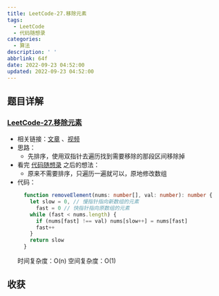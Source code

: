 ```yaml
---
title: LeetCode-27.移除元素
tags:
  - LeetCode
  - 代码随想录
categories:
  - 算法
description: ' '
abbrlink: 64f
date: 2022-09-23 04:52:00
updated: 2022-09-23 04:52:00
---
```


## 题目详解

### [LeetCode-27.移除元素](https://leetcode.cn/problems/remove-element/)

- 相关链接：[文章](https://programmercarl.com/0027.%E7%A7%BB%E9%99%A4%E5%85%83%E7%B4%A0.html#_27-%E7%A7%BB%E9%99%A4%E5%85%83%E7%B4%A0) 、[视频](https://www.bilibili.com/video/BV12A4y1Z7LP/?spm_id_from=333.788&vd_source=71d285511d98d6f3acb381e2ee160233)
- 思路：
  - 先排序，使用双指针去遍历找到需要移除的那段区间移除掉
- 看完 [代码随想录](https://programmercarl.com/0027.%E7%A7%BB%E9%99%A4%E5%85%83%E7%B4%A0.html#_27-%E7%A7%BB%E9%99%A4%E5%85%83%E7%B4%A0) 之后的想法：
  - 原来不需要排序，只遍历一遍就可以，原地修改数组
- 代码：
  ```ts
    function removeElement(nums: number[], val: number): number {
      let slow = 0, // 慢指针指向新数组的元素
        fast = 0 // 快指针指向原数组的元素
      while (fast < nums.length) {
        if (nums[fast] !== val) nums[slow++] = nums[fast]
        fast++
      }
      return slow
    }
  ```
  时间复杂度：O(n)
  空间复杂度：O(1)

## 收获
